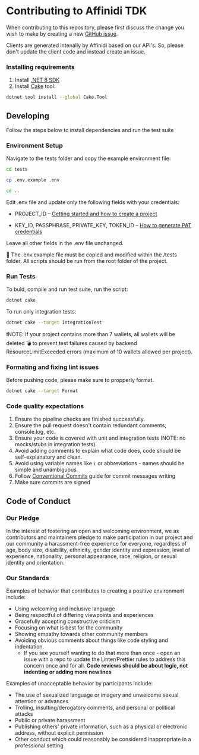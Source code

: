 # Contributing to Affinidi TDK

When contributing to this repository, please first discuss the change you wish to make by creating a new [GitHub issue](https://github.com/affinidi/affinidi-tdk-dotnet/issues/new).

Clients are generated intenally by Affinidi based on our API's. So, please don't update the client code and instead create an issue.

### Installing requirements

1. Install [.NET 8 SDK](https://dotnet.microsoft.com/en-us/download)
2. Install [Cake](https://github.com/cake-build/cake) tool:

```bash
dotnet tool install --global Cake.Tool
```

## Developing

Follow the steps below to install dependencies and run the test suite

### Environment Setup

Navigate to the tests folder and copy the example environment file:

```bash
cd tests

cp .env.example .env

cd ..
```

Edit .env file and update only the following fields with your credentials:

- PROJECT_ID – [Getting started and how to create a project](https://docs.affinidi.com/docs/get-started/create-project/)

- KEY_ID, PASSPHRASE, PRIVATE_KEY, TOKEN_ID – [How to generate PAT credentials](https://docs.affinidi.com/dev-tools/affinidi-tdk/get-access-token/)

Leave all other fields in the .env file unchanged.

📌 The .env.example file must be copied and modified within the /tests folder.
All scripts should be run from the root folder of the project.

### Run Tests

To buld, compile and run test suite, run the script:

```bash
dotnet cake
```

To run only integration tests:

```bash
dotnet cake --target IntegrationTest
```

❗️NOTE: If your project contains more than 7 wallets, all wallets will be deleted 💣 to prevent test failures caused by backend ResourceLimitExceeded errors (maximum of 10 wallets allowed per project).

### Formating and fixing lint issues

Before pushing code, please make sure to propperly format.

```bash
dotnet cake --target Format
```

### Code quality expectations

1. Ensure the pipeline checks are finished successfully.
2. Ensure the pull request doesn't contain redundant comments, console.log, etc.
3. Ensure your code is covered with unit and integration tests (NOTE: no mocks/stubs in integration tests).
4. Avoid adding comments to explain what code does, code should be self-explanatory and clean.
5. Avoid using variable names like `i` or abbreviations - names should be simple and unambiguous.
6. Follow [Conventional Commits](https://www.conventionalcommits.org/en/v1.0.0/) guide for commit messages writing
7. Make sure commits are signed

## Code of Conduct

### Our Pledge

In the interest of fostering an open and welcoming environment, we as
contributors and maintainers pledge to make participation in our project and
our community a harassment-free experience for everyone, regardless of age, body
size, disability, ethnicity, gender identity and expression, level of experience,
nationality, personal appearance, race, religion, or sexual identity and
orientation.

### Our Standards

Examples of behavior that contributes to creating a positive environment
include:

- Using welcoming and inclusive language
- Being respectful of differing viewpoints and experiences
- Gracefully accepting constructive criticism
- Focusing on what is best for the community
- Showing empathy towards other community members
- Avoiding obvious comments about things like code styling and indentation.
  - If you see yourself wanting to do that more than once - open an issue with a repo to update the Linter/Prettier rules to address this concern once and for all. **Code reviews should be about logic, not indenting or adding more newlines**

Examples of unacceptable behavior by participants include:

- The use of sexualized language or imagery and unwelcome sexual attention or
  advances
- Trolling, insulting/derogatory comments, and personal or political attacks
- Public or private harassment
- Publishing others' private information, such as a physical or electronic
  address, without explicit permission
- Other conduct which could reasonably be considered inappropriate in a
  professional setting
